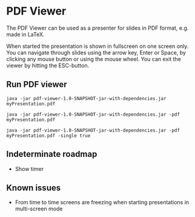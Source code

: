 # PDF Viewer

The PDF Viewer can be used as a presenter for slides in PDF format, e.g. made in LaTeX.

When started the presentation is shown in fullscreen on one screen only.
You can navigate through slides using the arrow key, Enter or Space, by clicking any mouse button or using the mouse wheel.
You can exit the viewer by hitting the ESC-button.

Run PDF viewer
-
`java -jar pdf-viewer-1.0-SNAPSHOT-jar-with-dependencies.jar myPresentation.pdf`

`java -jar pdf-viewer-1.0-SNAPSHOT-jar-with-dependencies.jar -pdf myPresentation.pdf`

`java -jar pdf-viewer-1.0-SNAPSHOT-jar-with-dependencies.jar -pdf myPresentation.pdf -single true`

Indeterminate roadmap
-
- Show timer


Known issues
-
- From time to time screens are freezing when starting presentations in multi-screen mode